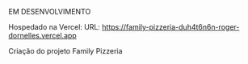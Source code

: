 EM DESENVOLVIMENTO

Hospedado na Vercel:
URL: https://family-pizzeria-duh4t6n6n-roger-dornelles.vercel.app

Criação do projeto Family Pizzeria
